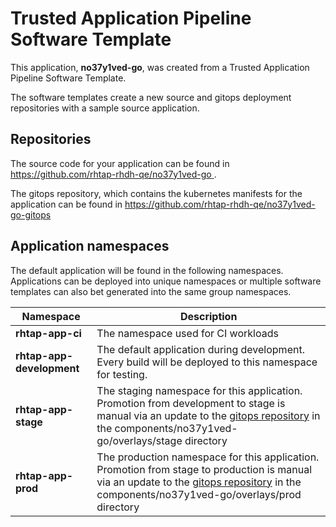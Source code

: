 # Trusted Application Pipeline Software Template

This application, **no37y1ved-go**, was created from a Trusted Application Pipeline Software Template.

The software templates create a new source and gitops deployment repositories with a sample source application. 

## Repositories

The source code for your application can be found in [https://github.com/rhtap-rhdh-qe/no37y1ved-go ](https://github.com/rhtap-rhdh-qe/no37y1ved-go ).
 
The gitops repository, which contains the kubernetes manifests for the application can be found in 
[https://github.com/rhtap-rhdh-qe/no37y1ved-go-gitops ](https://github.com/rhtap-rhdh-qe/no37y1ved-go-gitops ) 

## Application namespaces 

The default application will be found in the following namespaces. Applications can be deployed into unique namespaces or multiple software templates can also bet generated into the same group namespaces.  

|  Namespace   |  Description   |  
| -------- | -------- |
| **rhtap-app-ci** | The namespace used for CI workloads |
| **rhtap-app-development** | The default application during development. Every build will be deployed to this namespace for testing. |
| **rhtap-app-stage** | The staging namespace for this application. Promotion from development to stage is manual via an update to the [gitops repository](https://github.com/rhtap-rhdh-qe/no37y1ved-go-gitops ) in the components/no37y1ved-go/overlays/stage directory |
| **rhtap-app-prod** | The production namespace for this application. Promotion from stage to production is manual via an update to the [gitops repository](https://github.com/rhtap-rhdh-qe/no37y1ved-go-gitops ) in the components/no37y1ved-go/overlays/prod directory |